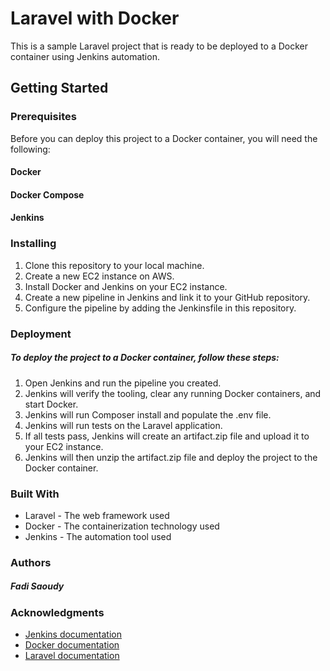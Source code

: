 # Laravel with Docker

This is a sample Laravel project that is ready to be deployed to a Docker container using Jenkins automation.

## Getting Started
### Prerequisites
Before you can deploy this project to a Docker container, you will need the following:

#### Docker
#### Docker Compose
#### Jenkins

### Installing
1. Clone this repository to your local machine.
2. Create a new EC2 instance on AWS.
3. Install Docker and Jenkins on your EC2 instance.
4. Create a new pipeline in Jenkins and link it to your GitHub repository.
5. Configure the pipeline by adding the Jenkinsfile in this repository.

### Deployment
##### To deploy the project to a Docker container, follow these steps:

1. Open Jenkins and run the pipeline you created.
2. Jenkins will verify the tooling, clear any running Docker containers, and start Docker.
3. Jenkins will run Composer install and populate the .env file.
4. Jenkins will run tests on the Laravel application.
5. If all tests pass, Jenkins will create an artifact.zip file and upload it to your EC2 instance.
6. Jenkins will then unzip the artifact.zip file and deploy the project to the Docker container.

### Built With
- Laravel - The web framework used
- Docker - The containerization technology used
- Jenkins - The automation tool used 

### Authors
##### Fadi Saoudy

### Acknowledgments
- [Jenkins documentation](https://www.jenkins.io/doc/)
- [Docker documentation](https://docs.docker.com/)
- [Laravel documentation](https://laravel.com/docs/10.x)
